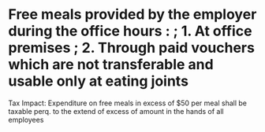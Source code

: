 # Free meals provided by the employer during the office hours : ; 1. At office premises ; 2. Through paid vouchers which are not transferable and usable only at eating joints

Tax Impact: Expenditure on free meals in excess of $50 per meal shall be taxable perq. to the extend of excess of amount in  the hands of all employees
